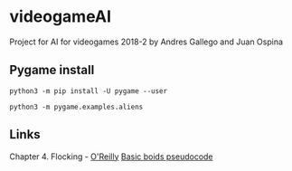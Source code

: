 # videogameAI
Project for AI for videogames 2018-2 by Andres Gallego and Juan Ospina

## Pygame install

```
python3 -m pip install -U pygame --user

python3 -m pygame.examples.aliens
```

## Links

Chapter 4. Flocking - [O'Reilly](https://www.oreilly.com/library/view/ai-for-game/0596005555/ch04.html)
[Basic boids pseudocode](http://www.kfish.org/boids/pseudocode.html)
